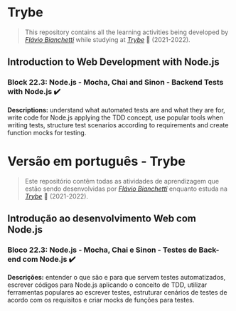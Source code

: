 # Trybe

> This repository contains all the learning activities being developed by _[Flávio Bianchetti](https://www.linkedin.com/in/flaviobianchetti/)_ while studying at _[Trybe](https://www.betrybe.com/)_ :rocket: (2021-2022).

## Introduction to Web Development with Node.js


### Block 22.3: Node.js - Mocha, Chai and Sinon - Backend Tests with Node.js :heavy_check_mark:

**Descriptions:** understand what automated tests are and what they are for, write code for Node.js applying the TDD concept, use popular tools when writing tests, structure test scenarios according to requirements and create function mocks for testing.


# Versão em português - Trybe

> Este repositório contêm todas as atividades de aprendizagem que estão sendo desenvolvidas por  _[Flávio Bianchetti](https://www.linkedin.com/in/flaviobianchetti/)_ enquanto estuda na _[Trybe](https://www.betrybe.com/)_ :rocket: (2021-2022).

## Introdução ao desenvolvimento Web com Node.js


### Bloco 22.3: Node.js - Mocha, Chai e Sinon - Testes de Back-end com Node.js :heavy_check_mark:

**Descrições:** entender o que são e para que servem testes automatizados, escrever códigos para Node.js aplicando o conceito de TDD, utilizar ferramentas populares ao escrever testes, estruturar cenários de testes de acordo com os requisitos e criar mocks de funções para testes.
